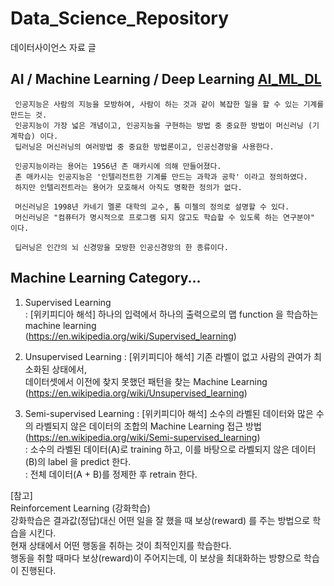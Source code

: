 # Data_Science_Repository
데이터사이언스 자료 글

## AI / Machine Learning / Deep Learning    [AI_ML_DL](https://github.com/edwardcho/Data_Science_Repository/blob/master/AI_ML_DL.pptx)
     인공지능은 사람의 지능을 모방하여, 사람이 하는 것과 같이 복잡한 일을 할 수 있는 기계를 만드는 것.
     인공지능이 가장 넓은 개념이고, 인공지능을 구현하는 방법 중 중요한 방법이 머신러닝 (기계학습) 이다.
     딥러닝은 머신러닝의 여러방법 중 중요한 방법론이고, 인공신경망을 사용한다.
     
     인공지능이라는 용어는 1956년 존 매카시에 의해 만들어졌다.
     존 매카시는 인공지능은 '인텔리전트한 기계를 만드는 과학과 공학' 이라고 정의하였다.
     하지만 인텔리전트라는 용어가 모호해서 아직도 명확한 정의가 없다.
     
     머신러닝은 1998년 카네기 멜론 대학의 교수, 톰 미첼의 정의로 설명할 수 있다.
     머신러닝은 "컴퓨터가 명시적으로 프로그램 되지 않고도 학습할 수 있도록 하는 연구분야" 이다.
     
     딥러닝은 인간의 뇌 신경망을 모방한 인공신경망의 한 종류이다.
   

## Machine Learning Category...
  1. Supervised Learning   <br>
     : [위키피디아 해석] 하나의 입력에서 하나의 출력으로의 맵 function 을 학습하는 machine learning  <br>
        (https://en.wikipedia.org/wiki/Supervised_learning)   <br>
       
  2. Unsupervised Learning
     : [위키피디아 해석] 기존 라벨이 없고 사람의 관여가 최소화된 상태에서, <br> 
                        데이터셋에서 이전에 찾지 못했던 패턴을 찾는 Machine Learning  <br>
        (https://en.wikipedia.org/wiki/Unsupervised_learning)   <br>
     
  3. Semi-supervised Learning
     : [위키피디아 해석] 소수의 라벨된 데이터와 많은 수의 라벨되지 않은 데이터의 조합의 Machine Learning 접근 방법   <br>
        (https://en.wikipedia.org/wiki/Semi-supervised_learning)   <br>
     : 소수의 라벨된 데이터(A)로 training 하고,  이를 바탕으로 라벨되지 않은 데이터(B)의 label 을 predict 한다.   <br>
     : 전체 데이터(A + B)를 정제한 후 retrain 한다.   <br>

  [참고]   <br>
  Reinforcement Learning (강화학습)   <br>
       강화학습은 결과값(정답)대신 어떤 일을 잘 했을 때 보상(reward) 를 주는 방법으로 학습을 시킨다.   <br>
       현재 상태에서 어떤 행동을 취하는 것이 최적인지를 학습한다.   <br>
       행동을 취할 때마다 보상(reward)이 주어지는데, 이 보상을 최대화하는 방향으로 학습이 진행된다.   <br>
     
